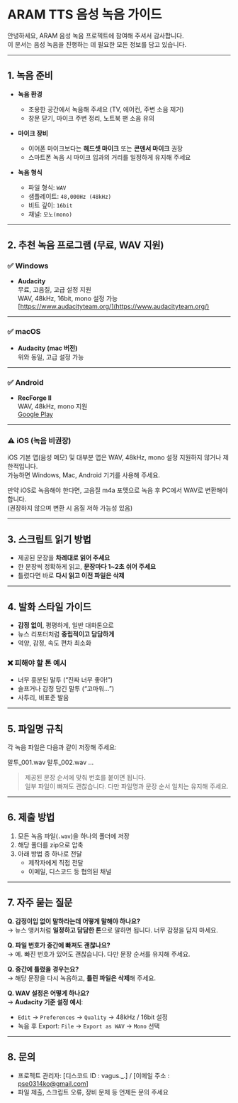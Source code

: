 # ARAM TTS 음성 녹음 가이드

안녕하세요, ARAM 음성 녹음 프로젝트에 참여해 주셔서 감사합니다.  
이 문서는 음성 녹음을 진행하는 데 필요한 모든 정보를 담고 있습니다.

---

## 1. 녹음 준비

- **녹음 환경**
  - 조용한 공간에서 녹음해 주세요 (TV, 에어컨, 주변 소음 제거)
  - 창문 닫기, 마이크 주변 정리, 노트북 팬 소음 유의

- **마이크 장비**
  - 이어폰 마이크보다는 **헤드셋 마이크** 또는 **콘덴서 마이크** 권장  
  - 스마트폰 녹음 시 마이크 입과의 거리를 일정하게 유지해 주세요

- **녹음 형식**
  - 파일 형식: `WAV`
  - 샘플레이트: `48,000Hz (48kHz)`
  - 비트 깊이: `16bit`
  - 채널: `모노(mono)`

---

## 2. 추천 녹음 프로그램 (무료, WAV 지원)

### ✅ Windows

- **Audacity**  
  무료, 고음질, 고급 설정 지원  
  WAV, 48kHz, 16bit, mono 설정 가능  
  [https://www.audacityteam.org/](https://www.audacityteam.org/)

---

### ✅ macOS

- **Audacity (mac 버전)**  
  위와 동일, 고급 설정 가능  

---

### ✅ Android

- **RecForge II**  
  WAV, 48kHz, mono 지원  
  [Google Play](https://play.google.com/store/apps/details?id=dje073.android.audiorecorder)

---

### ⚠️ iOS (녹음 비권장)

iOS 기본 앱(음성 메모) 및 대부분 앱은 WAV, 48kHz, mono 설정 지원하지 않거나 제한적입니다.  
가능하면 Windows, Mac, Android 기기를 사용해 주세요.

만약 iOS로 녹음해야 한다면, 고음질 m4a 포맷으로 녹음 후 PC에서 WAV로 변환해야 합니다.  
(권장하지 않으며 변환 시 음질 저하 가능성 있음)

---

## 3. 스크립트 읽기 방법

- 제공된 문장을 **차례대로 읽어 주세요**  
- 한 문장씩 정확하게 읽고, **문장마다 1~2초 쉬어 주세요**  
- 틀렸다면 바로 **다시 읽고 이전 파일은 삭제**

---

## 4. 발화 스타일 가이드

- **감정 없이**, 평평하게, 일반 대화톤으로  
- 뉴스 리포터처럼 **중립적이고 담담하게**  
- 억양, 감정, 속도 편차 최소화

### ❌ 피해야 할 톤 예시

- 너무 흥분된 말투 (“진짜 너무 좋아!”)  
- 슬프거나 감정 담긴 말투 (“고마워…”)  
- 사투리, 비표준 발음

---

## 5. 파일명 규칙

각 녹음 파일은 다음과 같이 저장해 주세요:

말투_001.wav 말투_002.wav ...


> 제공된 문장 순서에 맞춰 번호를 붙이면 됩니다.  
> 일부 파일이 빠져도 괜찮습니다. 다만 파일명과 문장 순서 일치는 유지해 주세요.

---

## 6. 제출 방법

1. 모든 녹음 파일(`.wav`)을 하나의 폴더에 저장  
2. 해당 폴더를 zip으로 압축  
3. 아래 방법 중 하나로 전달  
   - 제작자에게 직접 전달
   - 이메일, 디스코드 등 협의된 채널

---

## 7. 자주 묻는 질문

**Q. 감정이입 없이 말하라는데 어떻게 말해야 하나요?**  
→ 뉴스 앵커처럼 **일정하고 담담한 톤**으로 말하면 됩니다. 너무 감정을 담지 마세요.

**Q. 파일 번호가 중간에 빠져도 괜찮나요?**  
→ 예. 빠진 번호가 있어도 괜찮습니다. 다만 문장 순서를 유지해 주세요.

**Q. 중간에 틀렸을 경우는요?**  
→ 해당 문장을 다시 녹음하고, **틀린 파일은 삭제**해 주세요.

**Q. WAV 설정은 어떻게 하나요?**  
→ **Audacity 기준 설정 예시**:  
  - `Edit` → `Preferences` → `Quality` → 48kHz / 16bit 설정  
  - 녹음 후 Export: `File` → `Export as WAV` → `Mono` 선택

---

## 8. 문의

- 프로젝트 관리자: [디스코드 ID : vagus._.] / [이메일 주소 : pse0314ko@gmail.com]  
- 파일 제출, 스크립트 오류, 장비 문제 등 언제든 문의 주세요

